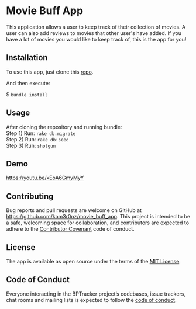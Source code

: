 
# Movie Buff App

This application allows a user to keep track of their collection of movies. A user can also add reviews to movies that other user's have added. If you have a lot of movies you would like to keep track of, this is the app for you!

## Installation

To use this app, just clone this [repo](https://github.com/kam3r0nz/movie_buff_app).

And then execute:

$ `bundle install`

## Usage

After cloning the repository and running bundle: <br>
Step 1) Run: `rake db:migrate` <br>
Step 2) Run: `rake db:seed` <br>
Step 3) Run: `shotgun`

## Demo
https://youtu.be/xEoA6GmyMyY

## Contributing

Bug reports and pull requests are welcome on GitHub at https://github.com/kam3r0nz/movie_buff_app. This project is intended to be a safe, welcoming space for collaboration, and contributors are expected to adhere to the [Contributor Covenant](http://contributor-covenant.org) code of conduct.

## License

The app is available as open source under the terms of the [MIT License](http://opensource.org/licenses/MIT).

## Code of Conduct

Everyone interacting in the BPTracker project’s codebases, issue trackers, chat rooms and mailing lists is expected to follow the [code of conduct](https://github.com/[USERNAME]/bptraker/blob/master/CODE_OF_CONDUCT.md).
